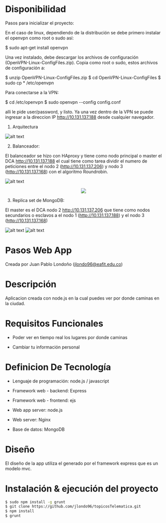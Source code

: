 # Disponibilidad

Pasos para inicializar el proyecto:

En el caso de linux, dependiendo de la distribución se debe primero instalar el openvpn como root o sudo así:

$ sudo apt-get install openvpn

Una vez instalado, debe descargar los archivos de configuración (OpenVPN-Linux-ConfigFiles.zip). Copia como root o sudo, estos archivos de configuración a:

$ unzip OpenVPN-Linux-ConfigFiles.zip
$ cd OpenVPN-Linux-ConfigFiles
$ sudo cp * /etc/openvpn

Para conectarse a la VPN:

$ cd /etc/openvpn
$ sudo openvpn --config config.conf

alli le pide user/password, y listo. Ya una vez dentro de la VPN se puede ingresar a la direccion IP http://10.131.137.188 desde cualquier navegador.

1. Arquitectura

![alt text](https://i.imgur.com/o3h13Oa.png)

2. Balanceador:

El balanceador se hizo con HAproxy y tiene como nodo principal o master el DCA http://10.131.137.188 el cual tiene como tarea dividir el numero de peticiones entre el nodo 2 (http://10.131.137.206) y nodo 3 (http://10.131.137.168) con el algoritmo Roundrobin.

![alt text](https://i.imgur.com/nPj1ycH.png)

<div style="text-align:center"><img src ="https://i.imgur.com/gJfQP4H.png" /></div>

3. Replica set de MongoDB:

El master es el DCA nodo 2 http://10.131.137.206 que tiene como nodos secundarios o esclavos a el nodo 1 (http://10.131.137.188) y el nodo 3 (http://10.131.137.168)

![alt text](https://i.imgur.com/BiNmyFX.png)
![alt text](https://i.imgur.com/XUgOOIC.png)

# Pasos Web App

Creada por Juan Pablo Londoño (jlondo96@eafit.edu.co)

# Descripción

Aplicacion creada con node.js en la cual puedes ver por donde caminas en la ciudad.

# Requisitos Funcionales

- Poder ver en tiempo real los lugares por donde caminas

- Cambiar tu información personal


# Definicion De Tecnología

- Lenguaje de programación: node.js / javascript

- Framework web - backend: Express

- Framework web - frontend: ejs

- Web app server: node.js

- Web server: Nginx

- Base de datos: MongoDB

# Diseño

El diseño de la app utiliza el generado por el framework express que es un modelo mvc.

# Instalación & ejecución del proyecto
```bash
$ sudo npm install -g grunt
$ git clone https://github.com/jlondo96/topicosTelematica.git
$ npm install
$ grunt
```

